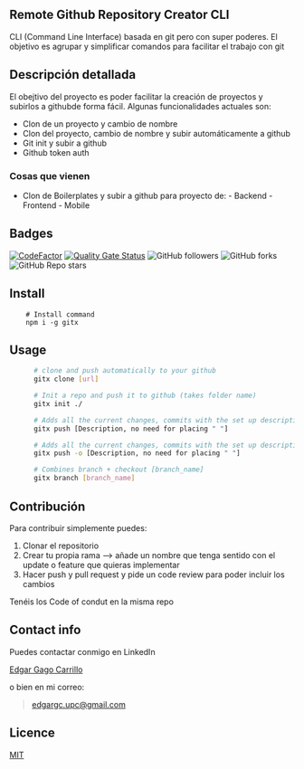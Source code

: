 ## Remote Github Repository Creator CLI

CLI (Command Line Interface) basada en git pero con super poderes. El objetivo es agrupar y simplificar comandos para facilitar el trabajo con git
## Descripción detallada 

El obejtivo del proyecto es poder facilitar la creación de proyectos y subirlos a githubde forma fácil. Algunas funcionalidades actuales son:

- Clon de un proyecto y cambio de nombre 
- Clon del proyecto, cambio de nombre y subir automáticamente a github
- Git init y subir a github
- Github token auth

### Cosas que vienen

- Clon de Boilerplates y subir a github para proyecto de:
      - Backend
      - Frontend
      - Mobile


## Badges 

[![CodeFactor](https://www.codefactor.io/repository/github/gagocarrilloedgar/gitx/badge)](https://www.codefactor.io/repository/github/gagocarrilloedgar/gitx) [![Quality Gate Status](https://sonarcloud.io/api/project_badges/measure?project=gagocarrilloedgar_gitx&metric=alert_status)](https://sonarcloud.io/dashboard?id=gagocarrilloedgar_gitx) ![GitHub followers](https://img.shields.io/github/followers/gagocarrilloedgar?style=social) ![GitHub forks](https://img.shields.io/github/forks/gagocarrilloedgar/gitx?style=social) ![GitHub Repo stars](https://img.shields.io/github/stars/gagocarrilloedgar/gitx?style=social)

## Install


```shell
    # Install command
    npm i -g gitx
```

## Usage

```sh
      # clone and push automatically to your github
      gitx clone [url] 
```

```sh
      # Init a repo and push it to github (takes folder name)
      gitx init ./
```

```sh
      # Adds all the current changes, commits with the set up description and push to the repo
      gitx push [Description, no need for placing " "]
```


```sh
      # Adds all the current changes, commits with the set up description and push to the current branch you are working on at the moment
      gitx push -o [Description, no need for placing " "]
```


```sh
      # Combines branch + checkout [branch_name]
      gitx branch [branch_name]
```


## Contribución 

Para contribuir simplemente puedes:

1. Clonar el repositorio
2. Crear tu propia rama --> añade un nombre que tenga sentido con el update o feature que quieras implementar
3. Hacer push y pull request y pide un code review para poder incluir los cambios

Tenéis los Code of condut en la misma repo
## Contact info 

Puedes contactar conmigo en LinkedIn

[Edgar Gago Carrillo]()

o bien en mi correo:

> edgargc.upc@gmail.com

## Licence 

[MIT](https://opensource.org/licenses/MIT)
